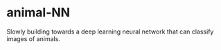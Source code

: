 # animal-NN
Slowly building towards a deep learning neural network that can classify images of animals.
